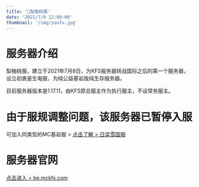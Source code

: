 ```yaml
---
title: '🌸梨柚桃服'
date: '2021/7/8 12:00:00'
thumbnail: '/img/youfu.jpg'
---
```

# 服务器介绍
梨柚桃服，建立于2021年7月8日，为KFS服务器转战国际之后的第一个服务器，设立初衷是生电服，为纯公益基岩版纯生存服务器。

目前服务器版本是1.17.11，由KFS原总服主作为执行服主，不设常务服主。

# 由于服规调整问题，该服务器已暂停入服

可加入同类型的MC基岩服 > [点击了解 > 日梁雪国服](https://www.mckfs.com/20210812/)

# 服务器官网

[点击进入 > be.mckfs.com](https://be.mckfs.com)